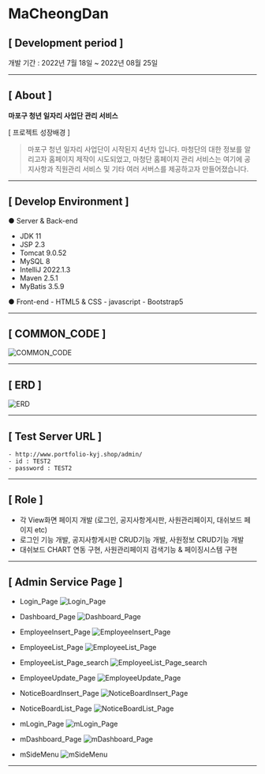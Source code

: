 # MaCheongDan

## **[ Development period ]**

개발 기간 : 2022년 7월 18일 ~ 2022년 08월 25일

---

## **[ About ]**

**마포구 청년 일자리 사업단 관리 서비스**

[ 프로젝트 성장배경 ]
> 마포구 청년 일자리 사업단이 시작된지 4년차 입니다.
> 마청단의 대한 정보를 알리고자 홈페이지 제작이 시도되었고, 마청단 홈페이지 관리 서비스는 여기에 공지사항과 직원관리 서비스 및 기타 여러 서버스를 제공하고자 만들어졌습니다.

---

## **[ Develop Environment ]**

● Server & Back-end
   - JDK 11   
   - JSP 2.3   
   - Tomcat 9.0.52
   - MySQL 8
   - IntelliJ 2022.1.3
   - Maven 2.5.1
   - MyBatis 3.5.9

●  Front-end
    - HTML5 & CSS
    - javascript
    - Bootstrap5

---

## **[ COMMON_CODE ]**
![COMMON_CODE](https://github.com/Kim-YeonJun/MaCheongDan_admin/blob/main/README_IMG/COMMON_CODE.PNG)

---

## **[ ERD ]**
![ERD](https://github.com/Kim-YeonJun/MaCheongDan_admin/blob/main/README_IMG/ERD.PNG)

---

## **[ Test Server URL ]**
    - http://www.portfolio-kyj.shop/admin/
    - id : TEST2
    - password : TEST2

---

## **[ Role ]**

 * 각 View화면 페이지 개발 (로그인, 공지사항게시판, 사원관리페이지, 대쉬보드 페이지 etc)
 * 로그인 기능 개발, 공지사항게시판 CRUD기능 개발, 사원정보 CRUD기능 개발
 * 대쉬보드 CHART 연동 구현, 사원관리페이지 검색기능 & 페이징시스템 구현

---

## **[ Admin Service Page ]**
 - Login_Page 
![Login_Page](https://github.com/Kim-YeonJun/MaCheongDan_admin/blob/main/README_IMG/Login_Page.png)
 - Dashboard_Page 
![Dashboard_Page](https://github.com/Kim-YeonJun/MaCheongDan_admin/blob/main/README_IMG/Dashboard_Page.png)
 - EmployeeInsert_Page 
![EmployeeInsert_Page](https://github.com/Kim-YeonJun/MaCheongDan_admin/blob/main/README_IMG/EmployeeInsert_Page.png)
 - EmployeeList_Page 
![EmployeeList_Page](https://github.com/Kim-YeonJun/MaCheongDan_admin/blob/main/README_IMG/EmployeeList_Page.png)
 - EmployeeList_Page_search 
![EmployeeList_Page_search](https://github.com/Kim-YeonJun/MaCheongDan_admin/blob/main/README_IMG/EmployeeList_Page_search.png)
 - EmployeeUpdate_Page 
![EmployeeUpdate_Page](https://github.com/Kim-YeonJun/MaCheongDan_admin/blob/main/README_IMG/EmployeeUpdate_Page.png)
 - NoticeBoardInsert_Page 
![NoticeBoardInsert_Page](https://github.com/Kim-YeonJun/MaCheongDan_admin/blob/main/README_IMG/NoticeBoardInsert_Page.png)
 - NoticeBoardList_Page 
![NoticeBoardList_Page](https://github.com/Kim-YeonJun/MaCheongDan_admin/blob/main/README_IMG/NoticeBoardList_Page.png)

- mLogin_Page
![mLogin_Page](https://github.com/Kim-YeonJun/MaCheongDan_admin/blob/main/README_IMG/mLogin_Page.png)
- mDashboard_Page
![mDashboard_Page](https://github.com/Kim-YeonJun/MaCheongDan_admin/blob/main/README_IMG/mDashboard_Page.png)
- mSideMenu
![mSideMenu](https://github.com/Kim-YeonJun/MaCheongDan_admin/blob/main/README_IMG/mSideMenu.png)

---




